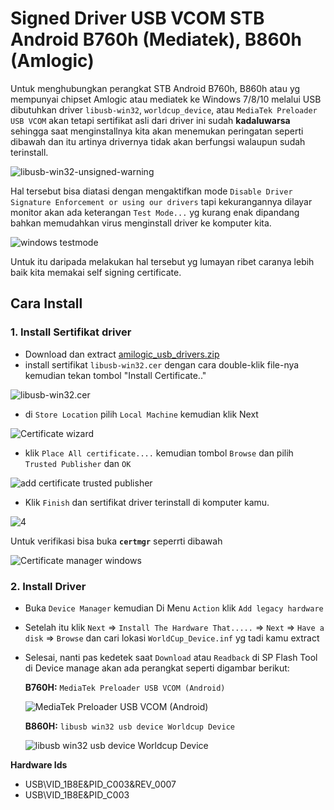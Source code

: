 # Signed Driver USB VCOM STB Android B760h (Mediatek), B860h (Amlogic)
Untuk menghubungkan perangkat STB Android B760h, B860h atau yg mempunyai chipset Amlogic atau mediatek ke Windows 7/8/10 melalui USB dibutuhkan driver  `libusb-win32`, `worldcup_device`, atau  `MediaTek Preloader USB VCOM`  akan tetapi sertifikat asli dari driver ini sudah **kadaluwarsa** sehingga saat menginstallnya kita akan menemukan peringatan seperti dibawah dan itu artinya drivernya tidak akan berfungsi walaupun sudah terinstall.

![libusb-win32-unsigned-warning](https://user-images.githubusercontent.com/760764/43999813-25ae4390-9e3e-11e8-9b9b-fb723fd59cc1.png)

Hal tersebut bisa diatasi dengan mengaktifkan mode `Disable Driver Signature Enforcement or using our drivers` tapi kekurangannya dilayar monitor akan ada keterangan `Test Mode...` yg kurang enak dipandang bahkan memudahkan virus menginstall driver ke komputer kita.

![windows testmode](https://user-images.githubusercontent.com/760764/59989993-a7a84280-966b-11e9-9f55-30b5936f965b.jpg)

Untuk itu daripada melakukan hal tersebut yg lumayan ribet caranya lebih baik kita memakai self signing certificate.

## Cara Install

### 1. Install Sertifikat driver
- Download dan extract [amilogic_usb_drivers.zip](https://raw.githubusercontent.com/ewwink/amlogic-usb-world-cup-driver-signed/master/amilogic_usb_drivers.zip)
- install sertifikat `libusb-win32.cer` dengan cara double-klik file-nya kemudian tekan tombol "Install Certificate.."
 
![libusb-win32.cer](https://user-images.githubusercontent.com/760764/89237853-8069c600-d61e-11ea-9c36-d6aeb842ff38.jpg)

- di `Store Location` pilih `Local Machine` kemudian klik Next

![Certificate wizard](https://user-images.githubusercontent.com/760764/89237865-8a8bc480-d61e-11ea-966f-ed5a19e27bd3.jpg)

- klik `Place All certificate....` kemudian tombol `Browse` dan pilih `Trusted Publisher` dan `OK`

![add certificate trusted publisher](https://user-images.githubusercontent.com/760764/89237866-8b245b00-d61e-11ea-8530-609687f292a1.jpg)

- Klik `Finish` dan sertifikat driver terinstall di komputer kamu.

![4](https://user-images.githubusercontent.com/760764/89237869-8bbcf180-d61e-11ea-9503-8a5746c39d56.jpg)

Untuk verifikasi bisa buka **`certmgr`** seperrti dibawah

![Certificate manager windows](https://user-images.githubusercontent.com/760764/89237870-8bbcf180-d61e-11ea-9bc4-a4765ec9103e.jpg)

### 2. Install Driver
- Buka `Device Manager` kemudian Di Menu `Action` klik `Add legacy hardware`
- Setelah itu klik `Next` =>  `Install The Hardware That.....` => `Next` => `Have a disk` => `Browse` dan cari lokasi `WorldCup_Device.inf` yg tadi kamu extract
- Selesai, nanti pas kedetek saat `Download` atau `Readback` di SP Flash Tool di Device manage akan ada perangkat seperti digambar berikut:

  **B760H:** `MediaTek Preloader USB VCOM (Android)`
  
  ![MediaTek Preloader USB VCOM (Android)](https://user-images.githubusercontent.com/760764/89237861-895a9780-d61e-11ea-9fb2-94a87a36d788.jpg)

  **B860H:** `libusb win32 usb device Worldcup Device`
  
  ![libusb win32 usb device Worldcup Device](https://user-images.githubusercontent.com/760764/89240988-e9097080-d627-11ea-9faf-2086c0f60291.jpg)

**Hardware Ids** 

 - USB\VID_1B8E&PID_C003&REV_0007
 - USB\VID_1B8E&PID_C003
